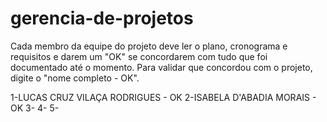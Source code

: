 # gerencia-de-projetos
Cada membro da equipe do projeto deve ler o plano, cronograma e requisitos e darem um "OK" se concordarem com tudo que foi documentado
até o momento. Para validar que concordou com o projeto, digite o "nome completo - OK".

1-LUCAS CRUZ VILAÇA RODRIGUES - OK
2-ISABELA D'ABADIA MORAIS - OK
3-
4-
5-

